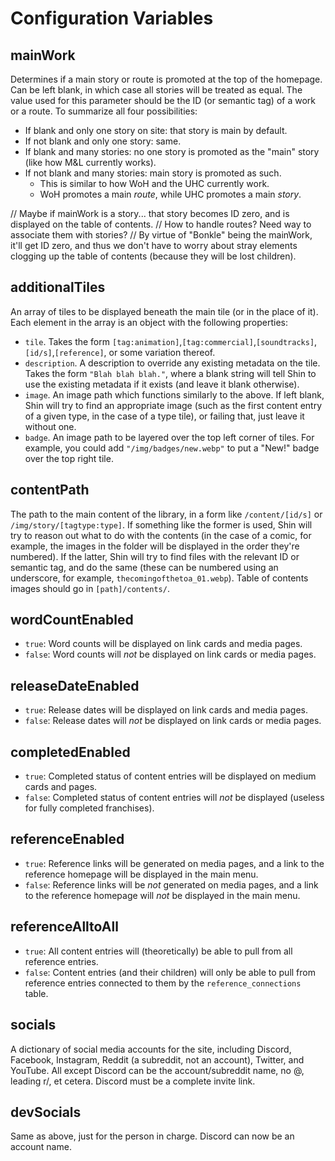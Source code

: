 # Configuration Variables

## mainWork

Determines if a main story or route is promoted at the top of the homepage. Can be left blank, in which case all stories will be treated as equal. The value used for this parameter should be the ID (or semantic tag) of a work or a route. To summarize all four possibilities:

- If blank and only one story on site: that story is main by default.
- If not blank and only one story: same.
- If blank and many stories: no one story is promoted as the "main" story (like how M&L currently works).
- If not blank and many stories: main story is promoted as such.
    - This is similar to how WoH and the UHC currently work.
    - WoH promotes a main *route*, while UHC promotes a main *story*.

// Maybe if mainWork is a story... that story becomes ID zero, and is displayed on the table of contents.
// How to handle routes? Need way to associate them with stories?
// By virtue of "Bonkle" being the mainWork, it'll get ID zero, and thus we don't have to worry about stray elements clogging up the table of contents (because they will be lost children).

## additionalTiles

An array of tiles to be displayed beneath the main tile (or in the place of it). Each element in the array is an object with the following properties:

- `tile`. Takes the form `[tag:animation]`,`[tag:commercial]`,`[soundtracks]`,`[id/s]`,`[reference]`, or some variation thereof.
- `description`. A description to override any existing metadata on the tile. Takes the form `"Blah blah blah."`, where a blank string will tell Shin to use the existing metadata if it exists (and leave it blank otherwise).
- `image`. An image path which functions similarly to the above. If left blank, Shin will try to find an appropriate image (such as the first content entry of a given type, in the case of a type tile), or failing that, just leave it without one.
- `badge`. An image path to be layered over the top left corner of tiles. For example, you could add `"/img/badges/new.webp"` to put a "New!" badge over the top right tile.

## contentPath

The path to the main content of the library, in a form like `/content/[id/s]` or `/img/story/[tagtype:type]`. If something like the former is used, Shin will try to reason out what to do with the contents (in the case of a comic, for example, the images in the folder will be displayed in the order they're numbered). If the latter, Shin will try to find files with the relevant ID or semantic tag, and do the same (these can be numbered using an underscore, for example, `thecomingofthetoa_01.webp`). Table of contents images should go in `[path]/contents/`.

## wordCountEnabled

- `true`: Word counts will be displayed on link cards and media pages.
- `false`: Word counts will *not* be displayed on link cards or media pages.

## releaseDateEnabled

- `true`: Release dates will be displayed on link cards and media pages.
- `false`: Release dates will *not* be displayed on link cards or media pages.

## completedEnabled

- `true`: Completed status of content entries will be displayed on medium cards and pages.
- `false`: Completed status of content entries will *not* be displayed (useless for fully completed franchises).

## referenceEnabled

- `true`: Reference links will be generated on media pages, and a link to the reference homepage will be displayed in the main menu.
- `false`: Reference links will be *not* generated on media pages, and a link to the reference homepage will *not* be displayed in the main menu.

## referenceAlltoAll

- `true`: All content entries will (theoretically) be able to pull from all reference entries.
- `false`: Content entries (and their children) will only be able to pull from reference entries connected to them by the `reference_connections` table.

## socials

A dictionary of social media accounts for the site, including Discord, Facebook, Instagram, Reddit (a subreddit, not an account), Twitter, and YouTube. All except Discord can be the account/subreddit name, no @, leading r/, et cetera. Discord must be a complete invite link.

## devSocials

Same as above, just for the person in charge. Discord can now be an account name.